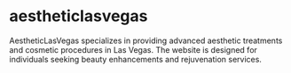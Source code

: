# aestheticlasvegas
AestheticLasVegas specializes in providing advanced aesthetic treatments and cosmetic procedures in Las Vegas. The website is designed for individuals seeking beauty enhancements and rejuvenation services.
